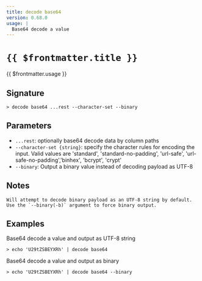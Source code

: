 ```yaml
---
title: decode base64
version: 0.68.0
usage: |
  Base64 decode a value
---
```


# <code>{{ $frontmatter.title }}</code>

<div style='white-space: pre-wrap;'>{{ $frontmatter.usage }}</div>

## Signature

```> decode base64 ...rest --character-set --binary```

## Parameters

 -  `...rest`: optionally base64 decode data by column paths
 -  `--character-set {string}`: specify the character rules for encoding the input.
	Valid values are 'standard', 'standard-no-padding', 'url-safe', 'url-safe-no-padding','binhex', 'bcrypt', 'crypt'
 -  `--binary`: Output a binary value instead of decoding payload as UTF-8

## Notes
```text
Will attempt to decode binary payload as an UTF-8 string by default. Use the `--binary(-b)` argument to force binary output.
```
## Examples

Base64 decode a value and output as UTF-8 string
```shell
> echo 'U29tZSBEYXRh' | decode base64
```

Base64 decode a value and output as binary
```shell
> echo 'U29tZSBEYXRh' | decode base64 --binary
```
